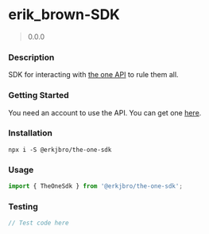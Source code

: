 # erik_brown-SDK

> 0.0.0

### Description

SDK for interacting with [the one API](https://the-one-api.dev/) to rule them all.

### Getting Started

You need an account to use the API. You can get one [here](https://the-one-api.dev/register).

### Installation

`npx i -S @erkjbro/the-one-sdk`

### Usage

```ts
import { TheOneSdk } from '@erkjbro/the-one-sdk';
```

### Testing

```ts
// Test code here
```
